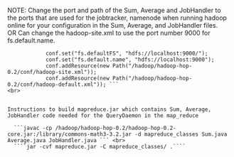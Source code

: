 NOTE: Change the port and path of the Sum, Average and JobHandler to the ports that are used for the jobtracker, namenode when running hadoop online for your configuration in the Sum, Average, and JobHandler files.
<br>
OR Can change the hadoop-site.xml to use the port number 9000 for fs.default.name.
```
            conf.set("fs.defaultFS", "hdfs://localhost:9000/");
            conf.set("fs.default.name", "hdfs://localhost:9000");
            conf.addResource(new Path("/hadoop/hadoop-hop-0.2/conf/hadoop-site.xml"));
            conf.addResource(new Path("/hadoop/hadoop-hop-0.2/conf/hadoop-default.xml")); ```
<br>


Instructions to build mapreduce.jar which contains Sum, Average, JobHandler code needed for the QueryDaemon in the map_reduce
 
  ```javac -cp /hadoop/hadoop-hop-0.2/hadoop-hop-0.2-core.jar:/library/commons-math3-3.2.jar -d mapreduce_classes Sum.java Average.java JobHandler.java ``` <br>
  ````jar -cvf mapreduce.jar -C mapreduce_classes/ .````
  
